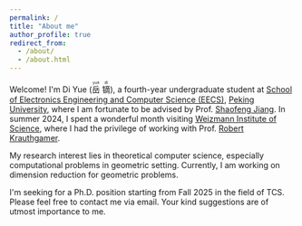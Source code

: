 ```yaml
---
permalink: /
title: "About me"
author_profile: true
redirect_from: 
  - /about/
  - /about.html
---
```


Welcome! I'm Di Yue (<ruby>岳<rt>yuè</rt></ruby>
<ruby>镝<rt>dí</rt></ruby>), 
a fourth-year undergraduate student at [School of Electronics Engineering and Computer Science (EECS)](https://eecs.pku.edu.cn/), [Peking University](https://www.pku.edu.cn/), where I am fortunate to be advised by Prof. [Shaofeng Jiang](https://www.shaofengjiang.cn/).
In summer 2024, I spent a wonderful month visiting [Weizmann Institute of Science](https://www.weizmann.ac.il/pages/), where I had the privilege of working with Prof. [Robert Krauthgamer](https://www.wisdom.weizmann.ac.il/~robi/).

My research interest lies in theoretical computer science, especially computational problems in geometric setting.
Currently, I am working on dimension reduction for geometric problems.

I'm seeking for a Ph.D. position starting from Fall 2025 in the field of TCS.
Please feel free to contact me via email. 
Your kind suggestions are of utmost importance to me.
